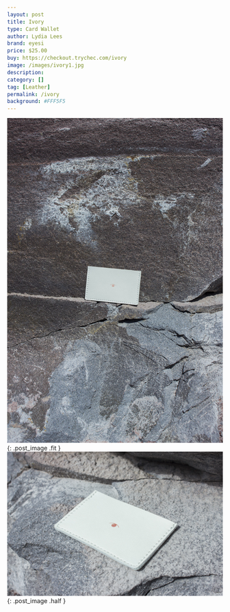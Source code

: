 ```yaml
---
layout: post
title: Ivory
type: Card Wallet
author: Lydia Lees
brand: eyesi
price: $25.00
buy: https://checkout.trychec.com/ivory
image: /images/ivory1.jpg
description:
category: []
tag: [Leather]
permalink: /ivory
background: #FFF5F5
---
```

![](/images/ivory2.jpg){: .post_image .fit }
![](/images/ivory3.jpg){: .post_image .half }
